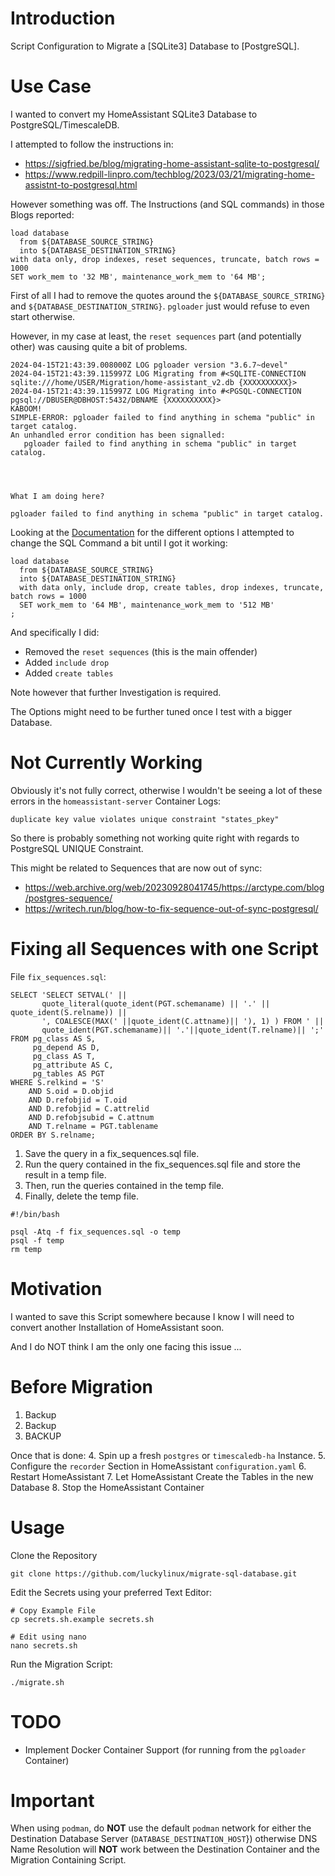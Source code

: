 # Introduction
Script Configuration to Migrate a [SQLite3] Database to [PostgreSQL].

# Use Case
I wanted to convert my HomeAssistant SQLite3 Database to PostgreSQL/TimescaleDB.

I attempted to follow the instructions in:
- https://sigfried.be/blog/migrating-home-assistant-sqlite-to-postgresql/
- https://www.redpill-linpro.com/techblog/2023/03/21/migrating-home-assistnt-to-postgresql.html

However something was off.
The Instructions (and SQL commands) in those Blogs reported:
```
load database
  from ${DATABASE_SOURCE_STRING}
  into ${DATABASE_DESTINATION_STRING}
with data only, drop indexes, reset sequences, truncate, batch rows = 1000
SET work_mem to '32 MB', maintenance_work_mem to '64 MB';
```

First of all I had to remove the quotes around the `${DATABASE_SOURCE_STRING}` and `${DATABASE_DESTINATION_STRING}`. `pgloader` just would refuse to even start otherwise.

However, in my case at least, the `reset sequences` part (and potentially other) was causing quite a bit of problems.

```
2024-04-15T21:43:39.008000Z LOG pgloader version "3.6.7~devel"
2024-04-15T21:43:39.115997Z LOG Migrating from #<SQLITE-CONNECTION sqlite:///home/USER/Migration/home-assistant_v2.db {XXXXXXXXXX}>
2024-04-15T21:43:39.115997Z LOG Migrating into #<PGSQL-CONNECTION pgsql://DBUSER@DBHOST:5432/DBNAME {XXXXXXXXXX}>
KABOOM!
SIMPLE-ERROR: pgloader failed to find anything in schema "public" in target catalog.
An unhandled error condition has been signalled:
   pgloader failed to find anything in schema "public" in target catalog.




What I am doing here?

pgloader failed to find anything in schema "public" in target catalog.

```

Looking at the [Documentation](https://github.com/dimitri/pgloader/blob/master/docs/ref/sqlite.rst) for the different options I attempted to change the SQL Command a bit until I got it working:
```
load database
  from ${DATABASE_SOURCE_STRING}
  into ${DATABASE_DESTINATION_STRING}
  with data only, include drop, create tables, drop indexes, truncate, batch rows = 1000
  SET work_mem to '64 MB', maintenance_work_mem to '512 MB'
;
``` 

And specifically I did:
- Removed the `reset sequences` (this is the main offender)
- Added `include drop`
- Added `create tables`

Note however that further Investigation is required.

The Options might need to be further tuned once I test with a bigger Database.

# Not Currently Working
Obviously it's not fully correct, otherwise I wouldn't be seeing a lot of these errors in the `homeassistant-server` Container Logs:
```
duplicate key value violates unique constraint "states_pkey"
```

So there is probably something not working quite right with regards to PostgreSQL UNIQUE Constraint.

This might be related to Sequences that are now out of sync:
- https://web.archive.org/web/20230928041745/https://arctype.com/blog/postgres-sequence/
- https://writech.run/blog/how-to-fix-sequence-out-of-sync-postgresql/

# Fixing all Sequences with one Script
File `fix_sequences.sql`:
```
SELECT 'SELECT SETVAL(' ||
       quote_literal(quote_ident(PGT.schemaname) || '.' || quote_ident(S.relname)) ||
       ', COALESCE(MAX(' ||quote_ident(C.attname)|| '), 1) ) FROM ' ||
       quote_ident(PGT.schemaname)|| '.'||quote_ident(T.relname)|| ';'
FROM pg_class AS S,
     pg_depend AS D,
     pg_class AS T,
     pg_attribute AS C,
     pg_tables AS PGT
WHERE S.relkind = 'S'
    AND S.oid = D.objid
    AND D.refobjid = T.oid
    AND D.refobjid = C.attrelid
    AND D.refobjsubid = C.attnum
    AND T.relname = PGT.tablename
ORDER BY S.relname;
```

1. Save the query in a fix_sequences.sql file.
2. Run the query contained in the fix_sequences.sql file and store the result in a temp file. 
3. Then, run the queries contained in the temp file. 
4. Finally, delete the temp file.

```
#!/bin/bash

psql -Atq -f fix_sequences.sql -o temp
psql -f temp
rm temp
```

# Motivation
I wanted to save this Script somewhere because I know I will need to convert another Installation of HomeAssistant soon.

And I do NOT think I am the only one facing this issue ...

# Before Migration
1. Backup
2. Backup
3. BACKUP

Once that is done:
4. Spin up a fresh `postgres` or `timescaledb-ha` Instance.
5. Configure the `recorder` Section in HomeAssistant `configuration.yaml`
6. Restart HomeAssistant
7. Let HomeAssistant Create the Tables in the new Database
8. Stop the HomeAssistant Container

# Usage
Clone the Repository
```
git clone https://github.com/luckylinux/migrate-sql-database.git
```

Edit the Secrets using your preferred Text Editor:
```
# Copy Example File
cp secrets.sh.example secrets.sh

# Edit using nano
nano secrets.sh 
```

Run the Migration Script:
```
./migrate.sh
```

# TODO
- Implement Docker Container Support (for running from the `pgloader` Container)

# Important
When using `podman`, do **NOT** use the default `podman` network for either the Destination Database Server (`DATABASE_DESTINATION_HOST`}) otherwise DNS Name Resolution will **NOT** work between the Destination Container and the Migration Containing Script.
